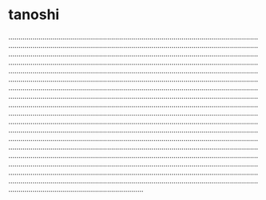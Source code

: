 # tanoshi
...........................................................................................................................................................................................................................................................................................................................................................................................................................................................................................................................................................................................................................................................................................................................................................................................................................................................................................................................................................................................................................................................................................................................................................................................................................................................................................................................................................................................................................................................................................................................................................................................................................................................................................................................................................................................................................................................................................................................................................................................................................................................................................................................................................................................................................................................................................................................................................................................